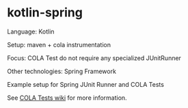 # kotlin-spring

Language: Kotlin

Setup: maven + cola instrumentation

Focus: COLA Test do not require any specialized JUnitRunner

Other technologies: Spring Framework

Example setup for Spring JUnit Runner and COLA Tests

See [COLA Tests wiki](https://github.com/bmsantos/cola-tests/wiki) for more information.
